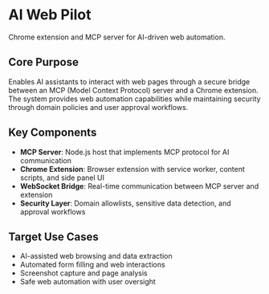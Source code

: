 # AI Web Pilot

Chrome extension and MCP server for AI-driven web automation.

## Core Purpose
Enables AI assistants to interact with web pages through a secure bridge between an MCP (Model Context Protocol) server and a Chrome extension. The system provides web automation capabilities while maintaining security through domain policies and user approval workflows.

## Key Components
- **MCP Server**: Node.js host that implements MCP protocol for AI communication
- **Chrome Extension**: Browser extension with service worker, content scripts, and side panel UI
- **WebSocket Bridge**: Real-time communication between MCP server and extension
- **Security Layer**: Domain allowlists, sensitive data detection, and approval workflows

## Target Use Cases
- AI-assisted web browsing and data extraction
- Automated form filling and web interactions
- Screenshot capture and page analysis
- Safe web automation with user oversight